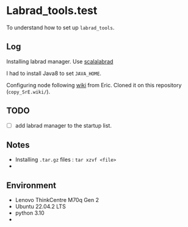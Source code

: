 # Labrad_tools.test

To understand how to set up `labrad_tools`. 

## Log
Installing labrad manager. Use [scalalabrad](https://github.com/labrad/scalabrad)

I had to install Java8 to set `JAVA_HOME`.

Configuring node following [wiki](https://github.com/PickyPointer/SrE/wiki/Configuring-Labrad-Nodes) from Eric. Cloned it on this repository (`copy_SrE.wiki/`).


## TODO

- [ ] add labrad manager to the startup list. 

## Notes
- Installing `.tar.gz` files : `tar xzvf <file>`
- 

## Environment
- Lenovo ThinkCentre M70q Gen 2
- Ubuntu 22.04.2 LTS
- python 3.10
- 

